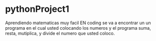 # pythonProject1
Aprendiendo matematicas muy facil
EN coding se va a encontrar un un programa en el cual usted colocando los numeros y el programa suma, resta, mutiplica, y divide el numero que usted coloco.

